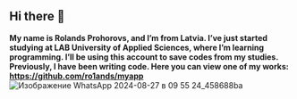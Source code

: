 ## Hi there 👋

  **My name is Rolands Prohorovs, and I’m from Latvia. I’ve just started studying at LAB University of Applied Sciences, where I’m learning programming. I’ll be using this account to save codes from my studies. Previously, I have been writing code.
Here you can view one of my works: https://github.com/ro1ands/myapp**
![Изображение WhatsApp 2024-08-27 в 09 55 24_458688ba](https://github.com/user-attachments/assets/99f1c058-d44a-4566-8e18-2fca1c16cd61)

<!--
**Rolands-Prohorovs/Rolands-Prohorovs** is a ✨ _special_ ✨ repository because its `README.md` (this file) appears on your GitHub profile.

Here are some ideas to get you started:

- 🔭 I’m currently working on ...
- 🌱 I’m currently learning ...
- 👯 I’m looking to collaborate on ...
- 🤔 I’m looking for help with ...
- 💬 Ask me about ...
- 📫 How to reach me: ...
- 😄 Pronouns: ...
- ⚡ Fun fact: ...
-->
